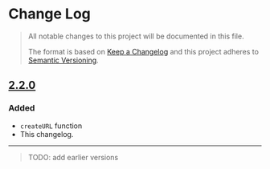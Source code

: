# Change Log

> All notable changes to this project will be documented in this file.
>
> The format is based on [Keep a Changelog](http://keepachangelog.com/) and this project adheres to [Semantic Versioning](http://semver.org/).

## [2.2.0]

### Added
- `createURL` function
- This changelog.

---

> TODO: add earlier versions

[Unreleased]: https://github.com/olivierlacan/keep-a-changelog/compare/v2.2.0...HEAD
[2.2.0]: https://github.com/olivierlacan/keep-a-changelog/compare/v2.1.0...v2.2.0
